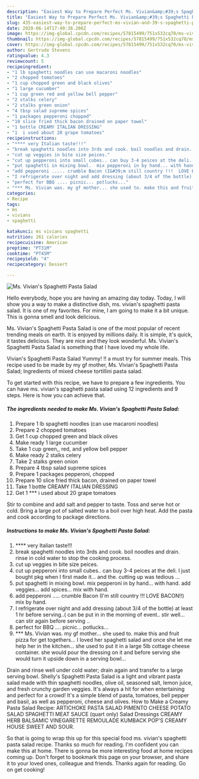 ```yaml
---
description: "Easiest Way to Prepare Perfect Ms. Vivian&amp;#39;s Spaghetti Pasta Salad"
title: "Easiest Way to Prepare Perfect Ms. Vivian&amp;#39;s Spaghetti Pasta Salad"
slug: 435-easiest-way-to-prepare-perfect-ms-vivian-and-39-s-spaghetti-pasta-salad
date: 2020-06-14T17:49:38.206Z
image: https://img-global.cpcdn.com/recipes/57815499/751x532cq70/ms-vivians-spaghetti-pasta-salad-recipe-main-photo.jpg
thumbnail: https://img-global.cpcdn.com/recipes/57815499/751x532cq70/ms-vivians-spaghetti-pasta-salad-recipe-main-photo.jpg
cover: https://img-global.cpcdn.com/recipes/57815499/751x532cq70/ms-vivians-spaghetti-pasta-salad-recipe-main-photo.jpg
author: Gertrude Stevens
ratingvalue: 4.3
reviewcount: 5
recipeingredient:
- "1 lb spaghetti noodles can use macaroni noodles"
- "2 chopped tomatoes"
- "1 cup chopped green and black olives"
- "1 large cucumber"
- "1 cup green red and yellow bell pepper"
- "2 stalks celery"
- "2 stalks green onion"
- "4 tbsp salad supreme spices"
- "1 packages pepperoni chopped"
- "10 slice fried thick bacon drained on paper towel"
- "1 bottle CREAMY ITALIAN DRESSING"
- "1  i used about 20 grape tomatoes"
recipeinstructions:
- "**** very Italian taste!!!"
- "break spaghetti noodles into 3rds and cook. boil noodles and drain.  rinse in cold water to stop the cooking process."
- "cut up veggies in bite size peices."
- "cut up pepperoni into small cubes.. can buy 3-4 peices at the deli.   I just bought pkg when I first made it... and the.  cutting up was tedious ..."
- "put spaghetti in mixing bowl.  mix pepperoni in by hand... with hand.  add veggies... add spices... mix with hand."
- "add pepperoni ..... crumble Bacon (I&#39;m still country !!!  LOVE BACON!!)  mix by hand."
- "I refrigerate over night and add dressing (about 3/4 of the bottle) at least 1 hr before serving..( can be put in in the morning of event.. stir well... can stir again before serving .."
- "perfect for BBQ .... picnic... potlucks..."
- "*** Ms. Vivian was. my gf mother... she used to. make this and fruit pizza for get togethers...  I loved her spaghetti salad and once she let me help her in the kitchen... she used to put it in a large 5lb cottage cheese container. she would pour the dressing on it and before serving she would turn it upside down in a serving bowl..."
categories:
- Recipe
tags:
- ms
- vivians
- spaghetti

katakunci: ms vivians spaghetti 
nutrition: 261 calories
recipecuisine: American
preptime: "PT31M"
cooktime: "PT45M"
recipeyield: "4"
recipecategory: Dessert

---
```



![Ms. Vivian&#39;s Spaghetti Pasta Salad](https://img-global.cpcdn.com/recipes/57815499/751x532cq70/ms-vivians-spaghetti-pasta-salad-recipe-main-photo.jpg)

Hello everybody, hope you are having an amazing day today. Today, I will show you a way to make a distinctive dish, ms. vivian&#39;s spaghetti pasta salad. It is one of my favorites. For mine, I am going to make it a bit unique. This is gonna smell and look delicious.

Ms. Vivian&#39;s Spaghetti Pasta Salad is one of the most popular of recent trending meals on earth. It is enjoyed by millions daily. It is simple, it's quick, it tastes delicious. They are nice and they look wonderful. Ms. Vivian&#39;s Spaghetti Pasta Salad is something that I have loved my whole life.

Vivian&#39;s Spaghetti Pasta Salad Yummy! !! a must try for summer meals. This recipe used to be made by my gf mother, Ms. Vivian&#39;s Spaghetti Pasta Salad; Ingredients of mixed cheese tortillini pasta salad.


To get started with this recipe, we have to prepare a few ingredients. You can have ms. vivian&#39;s spaghetti pasta salad using 12 ingredients and 9 steps. Here is how you can achieve that.

<!--inarticleads1-->

##### The ingredients needed to make Ms. Vivian&#39;s Spaghetti Pasta Salad:

1. Prepare 1 lb spaghetti noodles (can use macaroni noodles)
1. Prepare 2 chopped tomatoes
1. Get 1 cup chopped green and black olives
1. Make ready 1 large cucumber
1. Take 1 cup green,, red, and yellow bell pepper
1. Make ready 2 stalks celery
1. Take 2 stalks green onion
1. Prepare 4 tbsp salad supreme spices
1. Prepare 1 packages pepperoni, chopped
1. Prepare 10 slice fried thick bacon, drained on paper towel
1. Take 1 bottle CREAMY ITALIAN DRESSING
1. Get 1 *** i used about 20 grape tomatoes


Stir to combine and add salt and pepper to taste. Toss and serve hot or cold. Bring a large pot of salted water to a boil over high heat. Add the pasta and cook according to package directions. 

<!--inarticleads2-->

##### Instructions to make Ms. Vivian&#39;s Spaghetti Pasta Salad:

1. **** very Italian taste!!!
1. break spaghetti noodles into 3rds and cook. boil noodles and drain.  rinse in cold water to stop the cooking process.
1. cut up veggies in bite size peices.
1. cut up pepperoni into small cubes.. can buy 3-4 peices at the deli.   I just bought pkg when I first made it... and the.  cutting up was tedious ...
1. put spaghetti in mixing bowl.  mix pepperoni in by hand... with hand.  add veggies... add spices... mix with hand.
1. add pepperoni ..... crumble Bacon (I&#39;m still country !!!  LOVE BACON!!)  mix by hand.
1. I refrigerate over night and add dressing (about 3/4 of the bottle) at least 1 hr before serving..( can be put in in the morning of event.. stir well... can stir again before serving ..
1. perfect for BBQ .... picnic... potlucks...
1. *** Ms. Vivian was. my gf mother... she used to. make this and fruit pizza for get togethers...  I loved her spaghetti salad and once she let me help her in the kitchen... she used to put it in a large 5lb cottage cheese container. she would pour the dressing on it and before serving she would turn it upside down in a serving bowl...


Drain and rinse well under cold water; drain again and transfer to a large serving bowl. Shelly&#39;s Spaghetti Pasta Salad is a light and vibrant pasta salad made with thin spaghetti noodles, olive oil, seasoned salt, lemon juice, and fresh crunchy garden veggies. It&#39;s always a hit for when entertaining and perfect for a crowd! It&#39;s a simple blend of pasta, tomatoes, bell pepper and basil, as well as pepperoni, cheese and olives. How to Make a Creamy Pasta Salad Recipe: ARTICHOKE PASTA SALAD PIMENTO CHEESE POTATO SALAD SPAGHETTI MEAT SAUCE (quart only) Salad Dressings CREAMY HERB BALSAMIC VINEGARETTE REMOULADE KUMBACK POP&#39;S CREAMY HOUSE SWEET AND SOUR. 

So that is going to wrap this up for this special food ms. vivian&#39;s spaghetti pasta salad recipe. Thanks so much for reading. I'm confident you can make this at home. There is gonna be more interesting food at home recipes coming up. Don't forget to bookmark this page on your browser, and share it to your loved ones, colleague and friends. Thanks again for reading. Go on get cooking!
